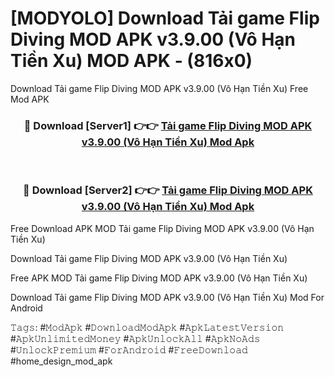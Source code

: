 # [MODYOLO] Download Tải game Flip Diving MOD APK v3.9.00 (Vô Hạn Tiền Xu) MOD APK - (816x0)
Download Tải game Flip Diving MOD APK v3.9.00 (Vô Hạn Tiền Xu) Free Mod APK

<div align="center">
<h3>🔴 Download [Server1] 👉👉 <a href="https://apk-comot.site?title=Tải_game_Flip_Diving_MOD_APK_v3.9.00_(Vô_Hạn_Tiền_Xu)">Tải game Flip Diving MOD APK v3.9.00 (Vô Hạn Tiền Xu) Mod Apk</a></h3><br>

<h3>🔴 Download [Server2] 👉👉 <a href="https://apk-comot.site?title=Tải_game_Flip_Diving_MOD_APK_v3.9.00_(Vô_Hạn_Tiền_Xu)">Tải game Flip Diving MOD APK v3.9.00 (Vô Hạn Tiền Xu) Mod Apk</a></h3>
</div>


Free Download APK MOD Tải game Flip Diving MOD APK v3.9.00 (Vô Hạn Tiền Xu)

Download Tải game Flip Diving MOD APK v3.9.00 (Vô Hạn Tiền Xu) 

Free APK MOD Tải game Flip Diving MOD APK v3.9.00 (Vô Hạn Tiền Xu) 

Download Tải game Flip Diving MOD APK v3.9.00 (Vô Hạn Tiền Xu) Mod For Android

𝚃𝚊𝚐𝚜: #𝙼𝚘𝚍𝙰𝚙𝚔 #𝙳𝚘𝚠𝚗𝚕𝚘𝚊𝚍𝙼𝚘𝚍𝙰𝚙𝚔 #𝙰𝚙𝚔𝙻𝚊𝚝𝚎𝚜𝚝𝚅𝚎𝚛𝚜𝚒𝚘𝚗 #𝙰𝚙𝚔𝚄𝚗𝚕𝚒𝚖𝚒𝚝𝚎𝚍𝙼𝚘𝚗𝚎𝚢 #𝙰𝚙𝚔𝚄𝚗𝚕𝚘𝚌𝚔𝙰𝚕𝚕 #𝙰𝚙𝚔𝙽𝚘𝙰𝚍𝚜 #𝚄𝚗𝚕𝚘𝚌𝚔𝙿𝚛𝚎𝚖𝚒𝚞𝚖 #𝙵𝚘𝚛𝙰𝚗𝚍𝚛𝚘𝚒𝚍 #𝙵𝚛𝚎𝚎𝙳𝚘𝚠𝚗𝚕𝚘𝚊𝚍 #home_design_mod_apk